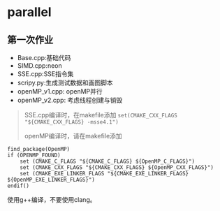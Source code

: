 # parallel
## 第一次作业
* Base.cpp:基础代码
* SIMD.cpp:neon
* SSE.cpp:SSE指令集
* scripy.py:生成测试数据和画图脚本
* openMP_v1.cpp: openMP并行
* openMP_v2.cpp: 考虑线程创建与销毁


> SSE.cpp编译时，在makefile添加 `set(CMAKE_CXX_FLAGS "${CMAKE_CXX_FLAGS} -msse4.1")`
> 
> openMP编译时，请在makefile添加
```
find_package(OpenMP)
if (OPENMP_FOUND)
    set (CMAKE_C_FLAGS "${CMAKE_C_FLAGS} ${OpenMP_C_FLAGS}")
    set (CMAKE_CXX_FLAGS "${CMAKE_CXX_FLAGS} ${OpenMP_CXX_FLAGS}")
    set (CMAKE_EXE_LINKER_FLAGS "${CMAKE_EXE_LINKER_FLAGS} ${OpenMP_EXE_LINKER_FLAGS}")
endif()
```
使用g++编译，不要使用clang。


